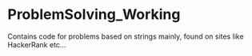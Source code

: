# ProblemSolving_Working
Contains code for problems based on strings mainly, found on sites like HackerRank etc...
